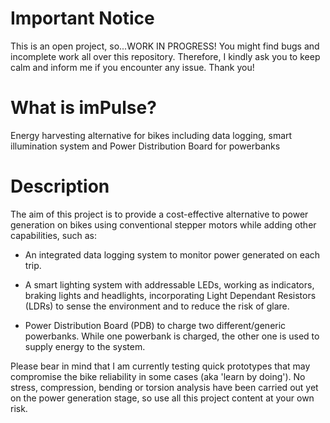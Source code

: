 # Important Notice
This is an open project, so...WORK IN PROGRESS! You might find bugs and incomplete work all over this repository. Therefore, I kindly ask you to keep calm and inform me if you encounter any issue. Thank you!

# What is imPulse?
Energy harvesting alternative for bikes including data logging, smart illumination system and Power Distribution Board for powerbanks

# Description

The aim of this project is to provide a cost-effective alternative to power generation on bikes using conventional stepper motors while adding other capabilities, such as: 

- An integrated data logging system to monitor power generated on each trip. 

- A smart lighting system with addressable LEDs, working as indicators, braking lights and headlights, incorporating Light Dependant Resistors (LDRs) to sense the environment and to reduce the risk of glare. 

- Power Distribution Board (PDB) to charge two different/generic powerbanks. While one powerbank is charged, the other one is used to supply energy to the system. 

Please bear in mind that I am currently testing quick prototypes that may compromise the bike reliability in some cases (aka 'learn by doing'). No stress, compression, bending or torsion analysis have been carried out yet on the power generation stage, so use all this project content at your own risk. 
